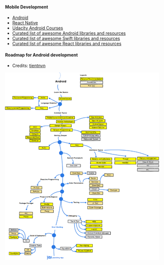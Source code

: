 #### Mobile Development
- [Android](./Android.md)
- [React Native](./ReactNative.md)
- [Udacity Android Courses](./UdacityAndroid.md)
- [Curated list of awesome Android libraries and resources](https://github.com/JStumpp/awesome-android) 
- [Curated list of awesome Swift libraries and resources](https://github.com/matteocrippa/awesome-swift) 
- [Curated list of awesome React libraries and resources](https://github.com/jondot/awesome-react-native) 

#### Roadmap for Android development
- Credits: [tientnvn](https://github.com/tientnvn)

<img src="roadmap.png">


